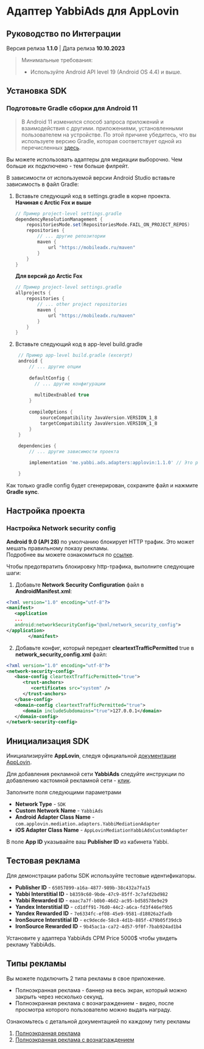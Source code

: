 # Адаптер YabbiAds для AppLovin

## Руководство по Интеграции

Версия релиза **1.1.0** | Дата релиза **10.10.2023**

> Минимальные требования:
>
>* Используйте Android API level 19 (Android OS 4.4) и выше.

## Установка SDK

### Подготовьте Gradle сборки для Android 11
>
>В Android 11 изменился способ запроса приложений и взаимодействия с другими.
приложениями, установленными пользователем на устройстве.
По этой причине убедитесь, что вы используете версию Gradle,
которая соответствует одной из перечисленных [здесь](https://developer.android.com/studio/releases/gradle-plugin#4-0-0).

Вы можете использовать адаптеры для медиации выборочно. Чем больше их подключено - тем больше филрейт.

В зависимости от используемой версии Android Studio вставьте зависимость в файл Gradle:

1. Вставьте следующий код в settings.gradle в корне проекта.  
   **Начиная с Arctic Fox и выше**
    ```gradle
    // Пример project-level settings.gradle
    dependencyResolutionManagement {
        repositoriesMode.set(RepositoriesMode.FAIL_ON_PROJECT_REPOS)
        repositories {
            // ... другие репозитории
            maven {
                url "https://mobileadx.ru/maven"
            }
        }
    }
    ```

   **Для версий до Arctic Fox**
    ```gradle
    // Пример project-level settings.gradle
    allprojects {
        repositories {
            // ... other project repositories
            maven {
                url "https://mobileadx.ru/maven"
            }
        }
    }
    ```


2. Вставьте следующий код в app-level build.gradle
   ```gradle
    // Пример app-level build.gradle (excerpt)
    android {
        // ... другие опции
        
        defaultConfig {
          // ... другие конфигурации
          
          multiDexEnabled true
        }
    
        compileOptions {
            sourceCompatibility JavaVersion.VERSION_1_8
            targetCompatibility JavaVersion.VERSION_1_8
        }
    }
    
    dependencies {
        // ... другие зависимости проекта

        implementation 'me.yabbi.ads.adapters:applovin:1.1.0' // Это рекламная сеть ябби

    }
   ```

Как только gradle config будет сгенерирован, сохраните файл и нажмите **Gradle sync**.

## Настройка проекта

### Настройка Network security config
**Android 9.0 (API 28)** по умолчанию блокирует HTTP трафик. Это может мешать правильному показу рекламы.  
Подробнее вы можете ознакомиться по [ссылке](https://developer.android.com/training/articles/security-config).

Чтобы предотвратить блокировку http-трафика, выполните следующие шаги:

1. Добавьте **Network Security Configuration** файл в **AndroidManifest.xml**:
```xml
<?xml version="1.0" encoding="utf-8"?>
<manifest>
   <application
   ...
   android:networkSecurityConfig="@xml/network_security_config">
</application>
        </manifest>
```
2. Добавьте конфиг, который передает **cleartextTrafficPermitted** true в **network_security_config.xml** файл:
```xml
<?xml version="1.0" encoding="utf-8"?>
<network-security-config>
   <base-config cleartextTrafficPermitted="true">
      <trust-anchors>
         <certificates src="system" />
      </trust-anchors>
   </base-config>
   <domain-config cleartextTrafficPermitted="true">
      <domain includeSubdomains="true">127.0.0.1</domain>
   </domain-config>
</network-security-config>
```

## Инициализация SDK
Инициализируйте **AppLovin**, следуя официальной [документации AppLovin](https://dash.applovin.com/documentation/mediation/android/getting-started/integration).

Для добавления рекламной сети **YabbiAds** следуйте инструкции по добавлению кастомной рекламной сети - [клик](https://dash.applovin.com/documentation/mediation/android/mediation-setup/custom-sdk).

Заполните поля следующими параметрами
* **Network Type** - `SDK`
* **Custom Network Name** - `YabbiAds`
* **Android Adapter Class Name** - `com.applovin.mediation.adapters.YabbiMediationAdapter`
* **iOS Adapter Class Name** - `AppLovinMediationYabbiAdsCustomAdapter`


В поле **App ID** указывайте ваш **Publisher ID** из кабинета Yabbi.

## Тестовая реклама
Для демонстрации работы SDK используйте тестовые идентификаторы.

* **Publisher ID** - `65057899-a16a-4877-989b-38c432a7fa15`
* **Yabbi Interstitial ID** - `b8359c60-9bde-47c9-85ff-3c7afd2bd982`
* **Yabbi Rewarded ID** - `eaac7a7f-b0b0-46d2-ac95-bd58578e9e29`
* **Yandex Interstitial ID** - `cd1dff91-76d0-44c2-a6ca-fd3f446ef9b5`
* **Yandex Rewarded ID** - `7e6334fc-ef08-45e9-9581-d18026a2fadb`
* **IronSource Interstitial ID** - `ec9decde-58c8-4d1b-885f-479b05f39dcb`
* **IronSource Rewarded ID** - `9b45ac1a-ca72-4d57-9f0f-7bab924ad1b4`

Установите у адаптера YabbiAds CPM Price 5000$ чтобы увидеть рекламу YabbiAds.

## Типы рекламы

Вы можете подключить 2 типа рекламы в свое приложение.

* Полноэкранная реклама - баннер на весь экран, который можно закрыть через несколько секунд.
* Полноэкранная реклама с вознаграждением - видео, после просмотра которого пользователю можно выдать награду.

Ознакомьтесь с детальной документацией по каждому типу рекламы

1. [Полноэкранная реклама](https://dash.applovin.com/documentation/mediation/android/ad-formats/interstitials)
2. [Полноэкранная реклама с вознаграждением](https://dash.applovin.com/documentation/mediation/android/ad-formats/rewarded-ads)